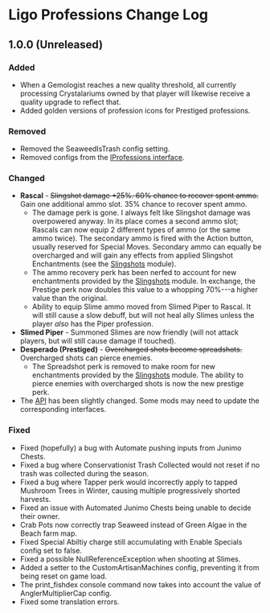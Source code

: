 ﻿# Ligo Professions Change Log

## 1.0.0 (Unreleased)

### Added

* When a Gemologist reaches a new quality threshold, all currently processing Crystalariums owned by that player will likewise receive a quality upgrade to reflect that.
* Added golden versions of profession icons for Prestiged professions.

### Removed

* Removed the SeaweedIsTrash config setting.
* Removed configs from the [IProfessions interface](../../../Shared/Integrations/Ligo/ILigo.cs).

### Changed

* **Rascal** - ~~Slingshot damage +25%. 60% chance to recover spent ammo.~~ Gain one additional ammo slot. 35% chance to recover spent ammo.
    * The damage perk is gone. I always felt like Slingshot damage was overpowered anyway. In its place comes a second ammo slot; Rascals can now equip 2 different types of ammo (or the same ammo twice). The secondary ammo is fired with the Action button, usually reserved for Special Moves. Secondary ammo can equally be overcharged and will gain any effects from applied Slingshot Enchantments (see the [Slingshots](../Arsenal/Slingshots) module).
    * The ammo recovery perk has been nerfed to account for new enchantments provided by the [Slingshots](../Arsenal/Slingshots) module. In exchange, the Prestige perk now doubles this value to a whopping 70%---a higher value than the original.
    * Ability to equip Slime ammo moved from Slimed Piper to Rascal. It will still cause a slow debuff, but will not heal ally Slimes unless the player *also* has the Piper profession.
* **Slimed Piper** - Summoned Slimes are now friendly (will not attack players, but will still cause damage if touched).
* **Desperado (Prestiged)** - ~~Overcharged shots become spreadshots.~~ Overcharged shots can pierce enemies.
    * The Spreadshot perk is removed to make room for new enchantments provided by the [Slingshots](../Arsenal/Slingshots) module. The ability to pierce enemies with overcharged shots is now the new prestige perk.
* The [API](../../../Shared/Integrations/Ligo/ILigoApi.cs) has been slightly changed. Some mods may need to update the corresponding interfaces.

### Fixed

* Fixed (hopefully) a bug with Automate pushing inputs from Junimo Chests.
* Fixed a bug where Conservationist Trash Collected would not reset if no trash was collected during the season.
* Fixed a bug where Tapper perk would incorrectly apply to tapped Mushroom Trees in Winter, causing multiple progressively shorted harvests.
* Fixed an issue with Automated Junimo Chests being unable to decide their owner.
* Crab Pots now correctly trap Seaweed instead of Green Algae in the Beach farm map.
* Fixed Special Abiltiy charge still accumulating with Enable Specials config set to false.
* Fixed a possible NullReferenceException when shooting at Slimes.
* Added a setter to the CustomArtisanMachines config, preventing it from being reset on game load.
* The print_fishdex console command now takes into account the value of AnglerMultiplierCap config.
* Fixed some translation errors.